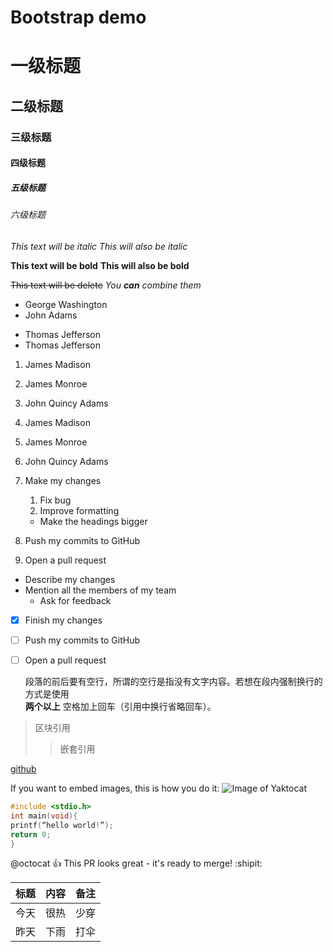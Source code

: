 # Bootstrap demo

# 一级标题
## 二级标题
### 三级标题
#### 四级标题
##### 五级标题
###### 六级标题

*This text will be italic*
_This will also be italic_

**This text will be bold**
__This will also be bold__

~~This text will be delete~~
_You **can** combine them_

- George Washington
- John Adams
* Thomas Jefferson
* Thomas Jefferson

1. James Madison
2. James Monroe
3. John Quincy Adams

1. James Madison
1. James Monroe
1. John Quincy Adams



1. Make my changes
    1. Fix bug
    2. Improve formatting
    * Make the headings bigger
2. Push my commits to GitHub
3. Open a pull request
  * Describe my changes
  * Mention all the members of my team
    * Ask for feedback
    
* [x] Finish my changes
* [ ] Push my commits to GitHub
* [ ] Open a pull request

  段落的前后要有空行，所谓的空行是指没有文字内容。若想在段内强制换行的方式是使用  
  **两个以上** 空格加上回车（引用中换行省略回车）。  

> 区块引用
>> 嵌套引用

[github](http://github.com)

If you want to embed images, this is how you do it:
![Image of Yaktocat](https://octodex.github.com/images/yaktocat.png)

```c
#include <stdio.h>
int main(void){
printf(“hello world!”);
return 0;
}
```
@octocat :+1: This PR looks great - it's ready to merge! :shipit:

标题 | 内容 | 备注
-----|------|-----
今天 | 很热 | 少穿
昨天 | 下雨 | 打伞
